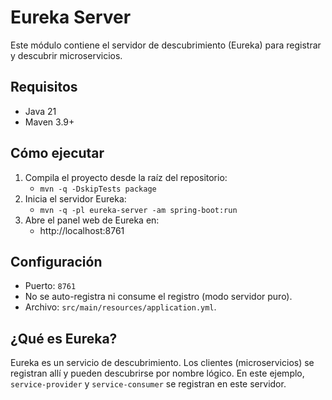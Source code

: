 # Eureka Server

Este módulo contiene el servidor de descubrimiento (Eureka) para registrar y
descubrir microservicios.

## Requisitos

- Java 21
- Maven 3.9+

## Cómo ejecutar

1. Compila el proyecto desde la raíz del repositorio:
    - `mvn -q -DskipTests package`
2. Inicia el servidor Eureka:
    - `mvn -q -pl eureka-server -am spring-boot:run`
3. Abre el panel web de Eureka en:
    - http://localhost:8761

## Configuración

- Puerto: `8761`
- No se auto-registra ni consume el registro (modo servidor puro).
- Archivo: `src/main/resources/application.yml`.

## ¿Qué es Eureka?

Eureka es un servicio de descubrimiento. Los clientes (microservicios) se
registran allí y pueden descubrirse por nombre lógico. En este ejemplo,
`service-provider` y `service-consumer` se registran en este servidor.
